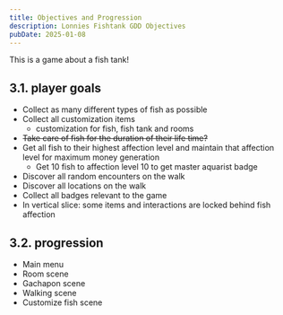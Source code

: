 ```yaml
---
title: Objectives and Progression
description: Lonnies Fishtank GDD Objectives
pubDate: 2025-01-08
---
```


This is a game about a fish tank!

## 3.1. player goals
- Collect as many different types of fish as possible
- Collect all customization items
	- customization for fish, fish tank and rooms
- ~~Take care of fish for the duration of their life time?~~
- Get all fish to their highest affection level and maintain that affection level for maximum money generation
	- Get 10 fish to affection level 10 to get master aquarist badge
- Discover all random encounters on the walk
- Discover all locations on the walk
- Collect all badges relevant to the game
- In vertical slice: some items and interactions are locked behind fish affection 

## 3.2. progression
- Main menu 
- Room scene
- Gachapon scene
- Walking scene
- Customize fish scene